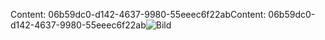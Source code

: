 <span data-ttu-id="e0e6f-101">Content: 06b59dc0-d142-4637-9980-55eeec6f22ab</span><span class="sxs-lookup"><span data-stu-id="e0e6f-101">Content: 06b59dc0-d142-4637-9980-55eeec6f22ab</span></span>![Bild](127787f8-f2d8-42e9-ba47-8ba94893e7af.png)
